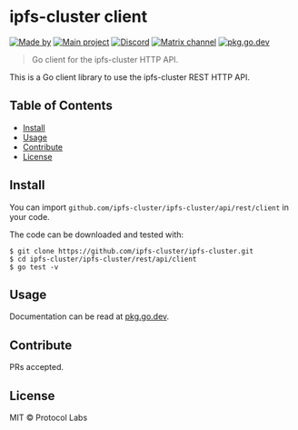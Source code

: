 # ipfs-cluster client

[![Made by](https://img.shields.io/badge/made%20by-Protocol%20Labs-000000.svg?style=flat-square)](https://protocol.ai)
[![Main project](https://img.shields.io/badge/project-ipfs--cluster-5ab5bf.svg?style=flat-square)](http://github.com/ipfs-cluster)
[![Discord](https://img.shields.io/badge/forum-discuss.ipfs.io-f9c478.svg?style=flat-square)](https://app.element.io/#/room/#ipfs-cluster:ipfs.io)
[![Matrix channel](https://img.shields.io/badge/matrix-%23ipfs--cluster-9ddde3.svg?style=flat-square)](https://app.element.io/#/room/#ipfs-cluster:ipfs.io)
[![pkg.go.dev](https://pkg.go.dev/badge/github.com/ipfs-cluster/ipfs-cluster)](https://pkg.go.dev/github.com/ipfs-cluster/ipfs-cluster/api/rest/client)


> Go client for the ipfs-cluster HTTP API.

This is a Go client library to use the ipfs-cluster REST HTTP API.

## Table of Contents

- [Install](#install)
- [Usage](#usage)
- [Contribute](#contribute)
- [License](#license)

## Install

You can import `github.com/ipfs-cluster/ipfs-cluster/api/rest/client` in your code.

The code can be downloaded and tested with:

```
$ git clone https://github.com/ipfs-cluster/ipfs-cluster.git
$ cd ipfs-cluster/ipfs-cluster/rest/api/client
$ go test -v
```

## Usage

Documentation can be read at [pkg.go.dev](https://pkg.go.dev/github.com/ipfs-cluster/ipfs-cluster/api/rest/client).

## Contribute

PRs accepted.

## License

MIT © Protocol Labs
